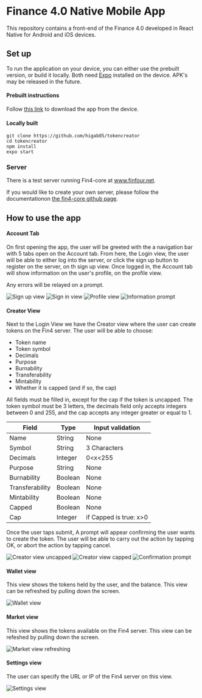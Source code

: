 # Finance 4.0 Native Mobile App

This repository contains a front-end of the Finance 4.0 developed in React Native for Android and iOS devices.

## Set up
To run the application on your device, you can either use the prebuilt version, or build it locally. Both need [Expo](https://expo.io/) installed on the device. APK's may be released in the future.

#### Prebuilt instructions
Follow [this link](https://expo.io/@gabh/TokenCreator) to download the app from the device.

#### Locally built
```
git clone https://github.com/higab85/tokencreator
cd tokencreator
npm install
expo start
```

### Server
There is a test server running Fin4-core at www.finfour.net.

If you would like to create your own server, please follow the documentationon [the fin4-core github page](https://github.com/FuturICT2/fin4-core).

## How to use the app

#### Account Tab
On first opening the app, the user will be greeted with the a navigation bar with 5 tabs open on the Account tab. From here, the Login view, the user will be able to either log into the server, or click the sign up button to register on the server, on th sign up view. Once logged in, the Account tab will show information on the user's profile, on the profile view. 

Any errors will be relayed on a prompt.

![Sign up view](./screenshots/img4.png) ![Sign in view](./screenshots/img5.png) ![Profile view](./screenshots/img6.png) ![Information prompt](./screenshots/img3.png)

#### Creator View
Next to the Login View we have the Creator view where the user can create tokens on the Fin4 server. The user will be able to choose:
- Token name
- Token symbol
- Decimals
- Purpose
- Burnability
- Transferability
- Mintability
- Whether it is capped (and if so, the cap)

All fields must be filled in, except for the cap if the token is uncapped. The token symbol must be 3 letters, the decimals field only accepts integers between 0 and 255, and the cap accepts any integer greater or equal to 1.

| Field           | Type    | Input validation        |
|-----------------|---------|-------------------------|
| Name            | String  | None                    |
| Symbol          | String  | 3 Characters            |
| Decimals        | Integer | 0<x<255                 |
| Purpose         | String  | None                    |
| Burnability     | Boolean | None                    |
| Transferability | Boolean | None                    |
| Mintability     | Boolean | None                    |
| Capped          | Boolean | None                    |
| Cap             | Integer | if Capped is true: x>0  |

Once the user taps submit, A prompt will appear confirming the user wants to create the token. The user will be able to carry out the action by tapping OK, or abort the action by tapping cancel.

![Creator view uncapped](./screenshots/img7.png) ![Creator view capped](./screenshots/img8.png) ![Confirmation prompt](./screenshots/img2.png)

#### Wallet view
This view shows the tokens held by the user, and the balance. This view can be refreshed by pulling down the screen.

![Wallet view](./screenshots/img2.png)

#### Market view
This view shows the tokens available on the Fin4 server. This view can be refeshed by pulling down the screen.

![Market view refreshing](./screenshots/img9.png)

#### Settings view
The user can specify the URL or IP of the Fin4 server on this view.

![Settings view](./screenshots/img10.png)






